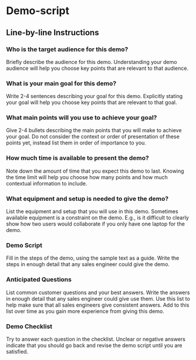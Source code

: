 # Demo-script

## Line-by-line Instructions

### Who is the target audience for this demo?

Briefly describe the audience for this demo. Understanding your demo audience will help you choose key points that are relevant to that audience.

### What is your main goal for this demo?

Write 2-4 sentences describing your goal for this demo. Explicitly stating your goal will help you choose key points that are relevant to that goal.

### What main points will you use to achieve your goal?

Give 2-4 bullets describing the main points that you will make to achieve your goal. Do not consider the context or order of presentation of these points yet, instead list them in order of importance to you.

### How much time is available to present the demo?

Note down the amount of time that you expect this demo to last. Knowing the time limit will help you choose how many points and how much contextual information to include.

### What equipment and setup is needed to give the demo?

List the equipment and setup that you will use in this demo. Sometimes available equipment is a constraint on the demo. E.g., is it difficult to clearly show how two users would collaborate if you only have one laptop for the demo.

### Demo Script

Fill in the steps of the demo, using the sample text as a guide. Write the steps in enough detail that any sales engineer could give the demo.

### Anticipated Questions

List common customer questions and your best answers. Write the answers in enough detail that any sales engineer could give use them. Use this list to help make sure that all sales engineers give consistent answers. Add to this list over time as you gain more experience from giving this demo.

### Demo Checklist

Try to answer each question in the checklist. Unclear or negative answers indicate that you should go back and revise the demo script until you are satisfied.
